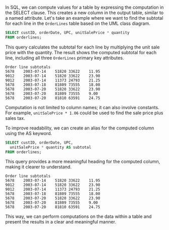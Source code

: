 In SQL, we can compute values for a table by expressing the computation in the SELECT clause. This creates a new column in the output table, similar to a named attribute. Let's take an example where we want to find the subtotal for each line in the `OrderLines` table based on the UML class diagram.

```sql
SELECT custID, orderDate, UPC, unitSalePrice * quantity
FROM orderlines;
```

This query calculates the subtotal for each line by multiplying the unit sale price with the quantity. The result shows the computed subtotal for each line, including all three `OrderLines` primary key attributes.

```plaintext
Order line subtotals
5678    2003-07-14    51820 33622    11.95
9012    2003-07-14    51820 33622    23.90
9012    2003-07-14    11373 24793    21.25
5678    2003-07-18    81809 73555    18.00
5678    2003-07-20    51820 33622    23.90
5678    2003-07-20    81809 73555    9.00
5678    2003-07-20    81810 63591    24.75
```

Computation is not limited to column names; it can also involve constants. For example, `unitSalePrice * 1.06` could be used to find the sale price plus sales tax.

To improve readability, we can create an alias for the computed column using the AS keyword.

```sql
SELECT custID, orderDate, UPC, 
  unitSalePrice * quantity AS subtotal
FROM orderlines;
```

This query provides a more meaningful heading for the computed column, making it clearer to understand.

```plaintext
Order line subtotals
5678    2003-07-14    51820 33622    11.95
9012    2003-07-14    51820 33622    23.90
9012    2003-07-14    11373 24793    21.25
5678    2003-07-18    81809 73555    18.00
5678    2003-07-20    51820 33622    23.90
5678    2003-07-20    81809 73555    9.00
5678    2003-07-20    81810 63591    24.75
```

This way, we can perform computations on the data within a table and present the results in a clear and meaningful manner.